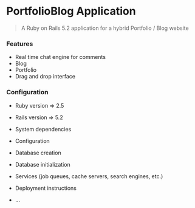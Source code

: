 # PortfolioBlog Application

> A Ruby on Rails 5.2 application for a hybrid Portfolio / Blog website

### Features

- Real time chat engine for comments
- Blog
- Portfolio
- Drag and drop interface

### Configuration

* Ruby version => 2.5

* Rails version => 5.2

* System dependencies

* Configuration

* Database creation

* Database initialization

* Services (job queues, cache servers, search engines, etc.)

* Deployment instructions

* ...
